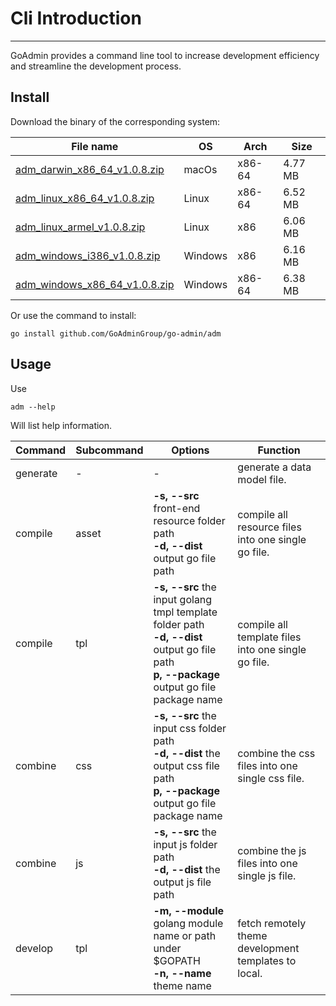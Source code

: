 # Cli Introduction
---

GoAdmin provides a command line tool to increase development efficiency and streamline the development process.

## Install


Download the binary of the corresponding system:

|  File name   | OS  | Arch  | Size  |
|  ----  | ----  | ----  |----  |
| [adm_darwin_x86_64_v1.0.8.zip](http://file.go-admin.cn/go_admin/cli/v1_0_10/adm_darwin_x86_64_v1.0.8.zip)  | macOs | x86-64 | 4.77 MB
| [adm_linux_x86_64_v1.0.8.zip](http://file.go-admin.cn/go_admin/cli/v1_0_10/adm_linux_x86_64_v1.0.8.zip)  | Linux | x86-64   | 6.52 MB
| [adm_linux_armel_v1.0.8.zip](http://file.go-admin.cn/go_admin/cli/v1_0_10/adm_linux_armel_v1.0.8.zip)  | Linux | x86   | 6.06 MB
| [adm_windows_i386_v1.0.8.zip](http://file.go-admin.cn/go_admin/cli/v1_0_10/adm_windows_i386_v1.0.8.zip)  | Windows | x86  |6.16 MB
| [adm_windows_x86_64_v1.0.8.zip](http://file.go-admin.cn/go_admin/cli/v1_0_10/adm_windows_x86_64_v1.0.8.zip)  | Windows | x86-64   |6.38 MB


Or use the command to install:

```
go install github.com/GoAdminGroup/go-admin/adm
```

## Usage

Use

```
adm --help
```

Will list help information.

|  Command  |  Subcommand   | Options  | Function  | 
|  ---- | ---- | ----  | ----  |
| generate  |  - | - | generate a data model file.
| compile  | asset| **-s, --src** front-end resource folder path<br>**-d, --dist** output go file path | compile all resource files into one single go file.
| compile  | tpl | **-s, --src** the input golang tmpl template folder path<br>**-d, --dist** output go file path<br>**p, --package** output go file package name | compile all template files into one single go file.
| combine  | css| **-s, --src** the input css folder path<br>**-d, --dist** the output css file path<br>**p, --package** output go file package name | combine the css files into one single css file.
| combine  | js | **-s, --src** the input js folder path<br>**-d, --dist** the output js file path | combine the js files into one single js file.
| develop  | tpl | **-m, --module** golang module name or path under $GOPATH<br>**-n, --name** theme name | fetch remotely theme development templates to local.
